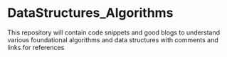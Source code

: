 # DataStructures_Algorithms
This repository will contain code snippets and good blogs to understand various foundational algorithms and data structures with 
comments and links for references
